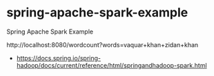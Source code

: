# spring-apache-spark-example
Spring Apache Spark Example


http://localhost:8080/wordcount?words=vaquar+khan+zidan+khan



- https://docs.spring.io/spring-hadoop/docs/current/reference/html/springandhadoop-spark.html
